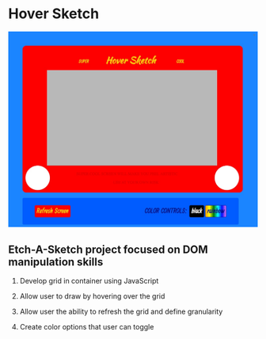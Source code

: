 # Hover Sketch

![screenshot](hover_sketch.png)

## Etch-A-Sketch project focused on DOM manipulation skills

1. Develop grid in container using JavaScript

2. Allow user to draw by hovering over the grid

3. Allow user the ability to refresh the grid and define granularity

4. Create color options that user can toggle
